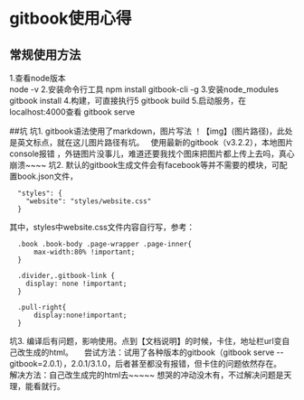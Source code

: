 # gitbook使用心得
## 常规使用方法
  1.查看node版本  
  node -v
  2.安装命令行工具
  npm install gitbook-cli -g
  3.安装node_modules
  gitbook install
  4.构建，可直接执行5
  gitbook build
  5.启动服务，在localhost:4000查看
  gitbook serve

##坑
  坑1. gitbook语法使用了markdown，图片写法 ！【img】(图片路径)，此处是英文标点，就在这儿图片路径有坑。
      使用最新的gitbook（v3.2.2），本地图片console报错 ，外链图片没事儿，难道还要我找个图床把图片都上传上去吗，真心崩溃~~~~
  坑2. 默认的gitbook生成文件会有facebook等并不需要的模块，可配置book.json文件，
      
      "styles": {
        "website": "styles/website.css"
      }
      
     
  其中，styles中website.css文件内容自行写，参考：
      
      .book .book-body .page-wrapper .page-inner{
          max-width:80% !important;
      }

      .divider,.gitbook-link {
        display: none !important;
      }

      .pull-right{
          display:none!important;
      }

  坑3. 编译后有问题，影响使用。点到【文档说明】的时候，卡住，地址栏url变自己改生成的html。
      尝试方法：试用了各种版本的gitbook（gitbook serve --gitbook=2.0.1），2.0.1/3.1.0，后者甚至都没有报错，但卡住的问题依然存在。
      解决方法：自己改生成完的html去~~~~~ 想哭的冲动没木有，不过解决问题是天理，能看就行。
 

